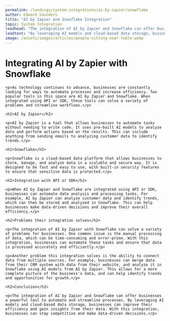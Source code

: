 ```yaml
---
permalink: /landings/system-integrations/ai-by-zapier/snowflake
author: Edward Saunders
title: "AI by Zapier and Snowflake Integration"
topic: System Integration
leadhead: "The integration of AI by Zapier and Snowflake can offer businesses a powerful tool to automate and streamline processes"
leadtext: "By leveraging AI models and cloud-based data storage, businesses can improve their efficiency and gain insights from their data. With this integration, businesses can stay competitive and make data-driven decisions."
image: /assets/images/articles/people-sitting-near-table.webp
---
```

<div class="arttext">	<h1>Integrating AI by Zapier with Snowflake</h1>

	<p>As technology continues to advance, businesses are constantly looking for ways to automate processes and increase efficiency. Two popular tools in this space are AI by Zapier and Snowflake. When integrated using API or SDK, these tools can solve a variety of problems and streamline workflows.</p>

	<h2>AI by Zapier</h2>
	
	<p>AI by Zapier is a tool that allows businesses to automate tasks without needing to write code. It uses pre-built AI models to analyze data and perform actions based on the results. This can include anything from sending emails to analyzing customer data to identify trends.</p>

	<h2>Snowflake</h2>

	<p>Snowflake is a cloud-based data platform that allows businesses to store, manage, and analyze data in a scalable and secure way. It is designed to be fast and easy to use, with built-in security features to ensure that sensitive data is protected.</p>

	<h2>Integration with API or SDK</h2>

	<p>When AI by Zapier and Snowflake are integrated using API or SDK, businesses can automate data analysis and processing tasks. For example, AI by Zapier can analyze customer data and identify trends, which can then be stored and analyzed in Snowflake. This can help businesses make data-driven decisions and improve their overall efficiency.</p>

	<h2>Problems their integration solves</h2>

	<p>The integration of AI by Zapier with Snowflake can solve a variety of problems for businesses. One common issue is the manual processing of data, which can be time-consuming and error-prone. With this integration, businesses can automate these tasks and ensure that data is processed accurately and efficiently.</p>

	<p>Another problem this integration solves is the ability to connect data from multiple sources. For example, businesses can merge data from their CRM system with data from their website, and analyze it in Snowflake using AI models from AI by Zapier. This allows for a more complete picture of the business's data, and can help identify trends and opportunities for growth.</p>

	<h2>Conclusion</h2>

	<p>The integration of AI by Zapier and Snowflake can offer businesses a powerful tool to automate and streamline processes. By leveraging AI models and cloud-based data storage, businesses can improve their efficiency and gain insights from their data. With this integration, businesses can stay competitive and make data-driven decisions.</p>

</div>